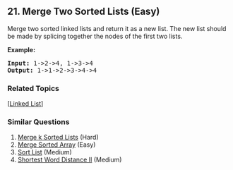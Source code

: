 <!--|This file generated by command(leetcode description); DO NOT EDIT.    |-->
<!--+----------------------------------------------------------------------+-->
<!--|@author    Openset <openset.wang@gmail.com>                           |-->
<!--|@link      https://github.com/openset                                 |-->
<!--|@home      https://github.com/openset/leetcode                        |-->
<!--+----------------------------------------------------------------------+-->

## 21. Merge Two Sorted Lists (Easy)

<p>Merge two sorted linked lists and return it as a new list. The new list should be made by splicing together the nodes of the first two lists.</p>

<p><b>Example:</b>
<pre>
<b>Input:</b> 1->2->4, 1->3->4
<b>Output:</b> 1->1->2->3->4->4
</pre>
</p>

### Related Topics
[[Linked List](https://github.com/openset/leetcode/tree/master/tag/linked-list/README.md)] 

### Similar Questions
  1. [Merge k Sorted Lists](https://github.com/openset/leetcode/tree/master/problems/merge-k-sorted-lists) (Hard)
  1. [Merge Sorted Array](https://github.com/openset/leetcode/tree/master/problems/merge-sorted-array) (Easy)
  1. [Sort List](https://github.com/openset/leetcode/tree/master/problems/sort-list) (Medium)
  1. [Shortest Word Distance II](https://github.com/openset/leetcode/tree/master/problems/shortest-word-distance-ii) (Medium)
